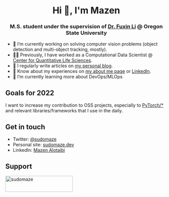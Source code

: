 <h1 align="center">Hi 👋, I'm Mazen</h1>
<h3 align="center">M.S. student under the supervision of <a href="https://web.engr.oregonstate.edu/~lif/">Dr. Fuxin Li</a> @ Oregon State University</h3>

- 🔭 I’m currently working on solving computer vision problems (object detection and multi-object tracking, mostly).
- 👨‍💻 Previously, I have worked as a Computational Data Scientist @ [Center for Quantitative Life Sciences](https://cqls.oregonstate.edu/).
- 📝 I regularly write articles on [my personal blog](https://sudomaze.dev).
- 📄 Know about my experiences on [my about me page](https://sudomaze.dev/about) or [LinkedIn](https://linkedin.com/in/sudomaze).
- 🌱 I’m currently learning more about DevOps/MLOps

## Goals for 2022

I want to increase my contribution to OSS projects, especially to [PyTorch/\*](https://github.com/pytorch) and relevant libraries/frameworks that I use in the daily.

## Get in touch

- Twitter: [@sudomaze](https://twitter.com/sudomaze)
- Personal site: [sudomaze.dev](https://sudomaze.dev)
- LinkedIn: [Mazen Alotaibi](https://linkedin.com/in/sudomaze)


## Support

<p><a href="https://www.buymeacoffee.com/sudomaze"> <img align="left" src="https://cdn.buymeacoffee.com/buttons/v2/default-yellow.png" height="50" width="210" alt="sudomaze" /></a></p><br><br>

